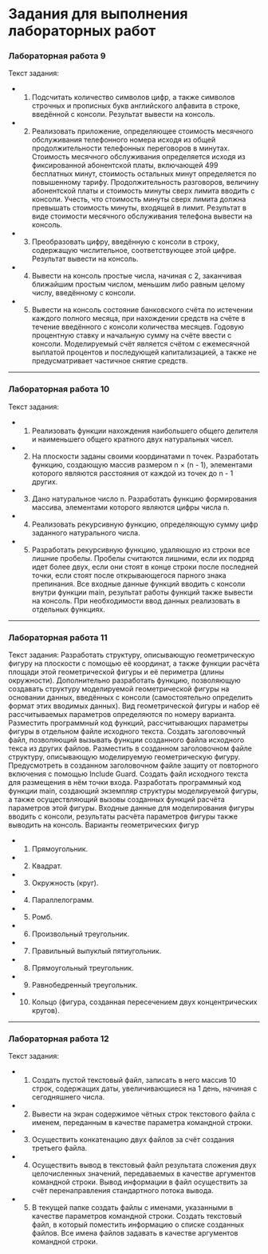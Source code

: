 # Задания для выполнения лабораторных работ
### Лабораторная работа 9
Текст задания:
- 1. Подсчитать количество символов цифр, а также символов строчных и прописных букв
английского алфавита в строке, введённой с консоли. Результат вывести на консоль.
- 2. Реализовать приложение, определяющее стоимость месячного обслуживания
телефонного номера исходя из общей продолжительности телефонных переговоров в
минутах. Стоимость месячного обслуживания определяется исходя из фиксированной
абонентской платы, включающей 499 бесплатных минут, стоимость остальных минут
определяется по повышенному тарифу. Продолжительность разговоров, величину
абонентской платы и стоимость минуты сверх лимита вводить с консоли. Учесть, что
стоимость минуты сверх лимита должна превышать стоимость минуты, входящей в лимит.
Результат в виде стоимости месячного обслуживания телефона вывести на консоль.
- 3. Преобразовать цифру, введённую с консоли в строку, содержащую числительное,
соответствующее этой цифре. Результат вывести на консоль.
- 4. Вывести на консоль простые числа, начиная с 2, заканчивая ближайшим простым числом,
меньшим либо равным целому числу, введённому с консоли.
- 5. Вывести на консоль состояние банковского счёта по истечении каждого полного месяца,
при нахождении средств на счёте в течение введённого с консоли количества месяцев.
Годовую процентную ставку и начальную сумму на счёте ввести с консоли. Моделируемый
счёт является счётом с ежемесячной выплатой процентов и последующей капитализацией,
а также не предусматривает частичное снятие средств.
- - -
### Лабораторная работа 10
Текст задания:
- 1. Реализовать функции нахождения наибольшего общего делителя и наименьшего общего
кратного двух натуральных чисел.
- 2. На плоскости заданы своими координатами n точек. Разработать функцию, создающую
массив размером n × (n - 1), элементами которого являются расстояния от каждой из точек
до n - 1 других.
- 3. Дано натуральное число n. Разработать функцию формирования массива, элементами
которого являются цифры числа n.
- 4. Реализовать рекурсивную функцию, определяющую сумму цифр заданного натурального
числа.
- 5. Разработать рекурсивную функцию, удаляющую из строки все лишние пробелы. Пробелы
считаются лишними, если их подряд идет более двух, если они стоят в конце строки после
последней точки, если стоят после открывающегося парного знака препинания.
Все входные данные функций вводить с консоли внутри функции main, результат работы функций
также вывести на консоль. При необходимости ввод данных реализовать в отдельных функциях.
- - -
### Лабораторная работа 11
Текст задания:
Разработать структуру, описывающую геометрическую фигуру на плоскости с помощью её
координат, а также функции расчёта площади этой геометрической фигуры и её периметра
(длины окружности). Дополнительно разработать функцию, позволяющую создавать структуру
моделируемой геометрической фигуры на основании данных, введённых с консоли
(самостоятельно определить формат этих вводимых данных). Вид геометрической фигуры и набор
её рассчитываемых параметров определяются по номеру варианта.
Разместить программный код функций, рассчитывающих параметры фигуры в отдельном файле
исходного текста. Создать заголовочный файл, позволяющий вызывать функции созданного файла
исходного текса из других файлов. Разместить в созданном заголовочном файле структуру,
описывающую моделируемую геометрическую фигуру. Предусмотреть в созданном заголовочном
файле защиту от повторного включения с помощью Include Guard.
Создать файл исходного текста для размещения в нём точки входа. Разработать программный код
функции main, создающий экземпляр структуры моделируемой фигуры, а также осуществляющий
вызовы созданных функций расчёта параметров этой фигуры. Входные данные для
моделирования фигуры вводить с консоли, результаты расчёта параметров фигуры также
выводить на консоль.
Варианты геометрических фигур
- 1. Прямоугольник.
- 2. Квадрат.
- 3. Окружность (круг).
- 4. Параллелограмм.
- 5. Ромб.
- 6. Произвольный треугольник.
- 7. Правильный выпуклый пятиугольник.
- 8. Прямоугольный треугольник.
- 9. Равнобедренный треугольник.
- 10. Кольцо (фигура, созданная пересечением двух концентрических кругов).
- - -
### Лабораторная работа 12
Текст задания:
- 1. Создать пустой текстовый файл, записать в него массив 10 строк, содержащих даты,
увеличивающиеся на 1 день, начиная с сегодняшнего числа.
- 2. Вывести на экран содержимое чётных строк текстового файла с именем, переданным в
качестве параметра командной строки.
- 3. Осуществить конкатенацию двух файлов за счёт создания третьего файла.
- 4. Осуществить вывод в текстовый файл результата сложения двух целочисленных значений,
передаваемых в качестве аргументов командной строки. Вывод информации в файл
осуществить за счёт перенаправления стандартного потока вывода.
- 5. В текущей папке создать файлы с именами, указанными в качестве параметров командной
строки. Создать текстовый файл, в который поместить информацию о списке созданных
файлов.
Все имена файлов задавать в качестве аргументов командной строки.
